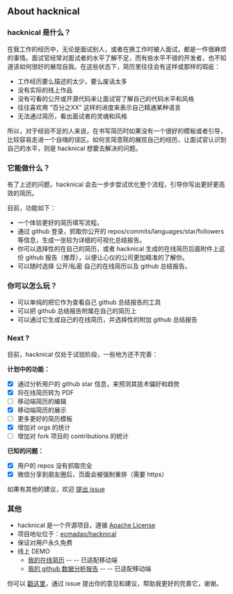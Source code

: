 ## About hacknical

### hacknical 是什么？

在我工作的经历中，无论是面试别人，或者在换工作时被人面试，都是一件很麻烦的事情。面试官经常对面试者的水平了解不足，而有些水平不错的开发者，也不知道该如何很好的展现自我。在这些状态下，简历里往往会有这样或那样的瑕疵：

- 工作经历要么描述的太少，要么废话太多
- 没有实际的线上作品
- 没有可看的公开或开源代码来让面试官了解自己的代码水平和风格
- 往往喜欢用 “百分之XX” 这样的进度来表示自己精通某种语言
- 无法通过简历，看出面试者的灵魂和风格

所以，对于经验不足的人来说，在书写简历时如果没有一个很好的模板或者引导，比较容易走进一个自嗨的误区。如何言简意赅的展现自己的经历，让面试官认识到自己的水平，则是 hacknical 想要去解决的问题。

### 它能做什么？

有了上述的问题，hacknical 会去一步步尝试优化整个流程，引导你写出更好更高效的简历。

目前，功能如下：

- 一个体验更好的简历填写流程。
- 通过 github 登录，抓取你公开的 repos/commits/languages/star/followers 等信息，生成一张较为详细的可视化总结报告。
- 你可以选择性的在自己的简历，或者 hacknical 生成的在线简历后面附件上这份 github 报告（推荐），以便让心仪的公司更加精准的了解你。
- 可以随时选择 公开/私密 自己的在线简历以及 github 总结报告。

### 你可以怎么玩？

- 可以单纯的把它作为查看自己 github 总结报告的工具
- 可以把 github 总结报告附属在自己的简历上
- 可以通过它生成自己的在线简历，并选择性的附加 github 总结报告

### Next ?

目前，hacknical 仅处于试验阶段，一些地方还不完善：

**计划中的功能：**

- [x] 通过分析用户的 github star 信息，来预测其技术偏好和趋势
- [x] 将在线简历转为 PDF
- [ ] 移动端简历的编辑
- [x] 移动端简历的展示
- [ ] 更多更好的简历模板
- [x] 增加对 orgs 的统计
- [ ] 增加对 fork 项目的 contributions 的统计

**已知的问题：**

- [x] 用户的 repos 没有抓取完全
- [x] 微信分享到朋友圈后，页面会被强制重排（需要 https）

如果有其他的建议，欢迎 [提出 issue](https://github.com/ecmadao/hacknical/issues)

### 其他

- hacknical 是一个开源项目，遵循 [Apache License](https://github.com/ecmadao/hacknical/blob/master/LICENSE) 
- 项目地址位于：[ecmadao/hacknical](https://github.com/ecmadao/hacknical)
- 保证对用户永久免费
- 线上 DEMO
  - [我的在线简历](https://hacknical.com/resume/tF0OVz3XKRwBj0eenOJvAgL2Mbw=) -- -- 已适配移动端
  - [我的 github 数据分析报告](https://hacknical.com/github/ecmadao) -- -- 已适配移动端

你可以 [戳这里](https://github.com/ecmadao/hacknical/issues)，通过 issue 提出你的意见和建议，帮助我更好的完善它，谢谢。

